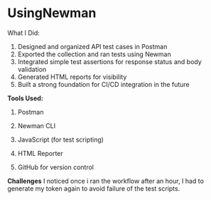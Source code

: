 # UsingNewman
 What I Did:
1. Designed and organized API test cases in Postman
2. Exported the collection and ran tests using Newman
3. Integrated simple test assertions for response status and body validation
4. Generated HTML reports for visibility
5. Built a strong foundation for CI/CD integration in the future

**Tools Used:**

1. Postman

2. Newman CLI

3. JavaScript (for test scripting)

4. HTML Reporter

5. GitHub for version control

**Challenges**
I noticed once i ran the workflow after an hour, I had to generate my token again to avoid failure of the test scripts.
